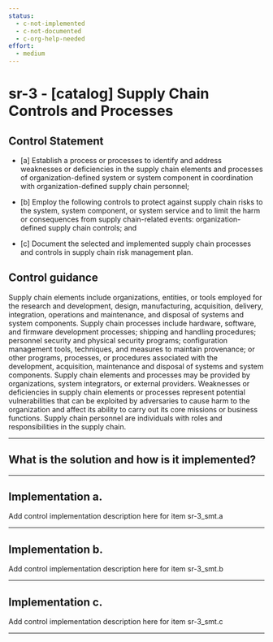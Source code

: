 ```yaml
---
status:
  - c-not-implemented
  - c-not-documented
  - c-org-help-needed
effort:
  - medium
---
```


# sr-3 - \[catalog\] Supply Chain Controls and Processes

## Control Statement

- \[a\] Establish a process or processes to identify and address weaknesses or deficiencies in the supply chain elements and processes of organization-defined system or system component in coordination with organization-defined supply chain personnel;

- \[b\] Employ the following controls to protect against supply chain risks to the system, system component, or system service and to limit the harm or consequences from supply chain-related events: organization-defined supply chain controls; and

- \[c\] Document the selected and implemented supply chain processes and controls in supply chain risk management plan.

## Control guidance

Supply chain elements include organizations, entities, or tools employed for the research and development, design, manufacturing, acquisition, delivery, integration, operations and maintenance, and disposal of systems and system components. Supply chain processes include hardware, software, and firmware development processes; shipping and handling procedures; personnel security and physical security programs; configuration management tools, techniques, and measures to maintain provenance; or other programs, processes, or procedures associated with the development, acquisition, maintenance and disposal of systems and system components. Supply chain elements and processes may be provided by organizations, system integrators, or external providers. Weaknesses or deficiencies in supply chain elements or processes represent potential vulnerabilities that can be exploited by adversaries to cause harm to the organization and affect its ability to carry out its core missions or business functions. Supply chain personnel are individuals with roles and responsibilities in the supply chain.

______________________________________________________________________

## What is the solution and how is it implemented?

<!-- Please leave this section blank and enter implementation details in the parts below. -->

______________________________________________________________________

## Implementation a.

Add control implementation description here for item sr-3_smt.a

______________________________________________________________________

## Implementation b.

Add control implementation description here for item sr-3_smt.b

______________________________________________________________________

## Implementation c.

Add control implementation description here for item sr-3_smt.c

______________________________________________________________________
